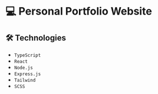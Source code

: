<h1>💻 Personal Portfolio Website</h1>

<h2>🛠️ Technologies</h2>

<ul>
  <li>
    <code>TypeScript</code>
  </li>
  <li>
    <code>React</code>
  </li>
  <li>
    <code>Node.js</code>
  </li>
  <li>
    <code>Express.js</code>
  </li>
  <li>
    <code>Tailwind</code>
  </li>
  <li>
    <code>SCSS</code>
  </li>
</ul>
